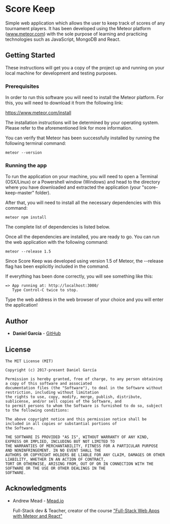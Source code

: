 # Score Keep

Simple web application which allows the user to keep track of scores of any tournament players.
It has been developed using the Meteor platform (www.meteor.com) with the sole purpose of learning and practicing technologies such as JavaScript, MongoDB and React.

## Getting Started

These instructions will get you a copy of the project up and running on your local machine for development and testing purposes.

### Prerequisites

In order to run this software you will need to install the Meteor platform. For this, you will need to download it from the following link:

https://www.meteor.com/install

The installation instructions will be determined by your operating system. Please refer to the aforementioned link for more information.

You can verify that Meteor has been successfully installed by running the following terminal command:

 ```
 meteor --version
 ```

### Running the app

To run the application on your machine, you will need to open a Terminal (OSX/Linux) or a Powershell window (Windows) and head to the directory where you have downloaded and extracted the application (your "score-keep-master" folder).

After that, you will need to install all the necessary dependencies with this command:

```
meteor npm install
```

The complete list of dependencies is listed below.

Once all the dependencies are installed, you are ready to go. You can run the web application with the following command:

```
meteor --release 1.5
```

Since Score Keep was developed using version 1.5 of Meteor, the --release flag has been explicitly included in the command.

If everything has been done correctly, you will see something like this:

```
=> App running at: http://localhost:3000/
   Type Control-C twice to stop.
```

Type the web address in the web browser of your choice and you will enter the application!

## Author

* **Daniel García** - [GitHub](https://github.com/dandev237)

## License

```
The MIT License (MIT)

Copyright (c) 2017-present Daniel García

Permission is hereby granted, free of charge, to any person obtaining a copy of this software and associated
documentation files (the "Software"), to deal in the Software without restriction, including without limitation
the rights to use, copy, modify, merge, publish, distribute, sublicense, and/or sell copies of the Software, and
to permit persons to whom the Software is furnished to do so, subject to the following conditions:

The above copyright notice and this permission notice shall be included in all copies or substantial portions of
the Software.

THE SOFTWARE IS PROVIDED "AS IS", WITHOUT WARRANTY OF ANY KIND, EXPRESS OR IMPLIED, INCLUDING BUT NOT LIMITED TO
THE WARRANTIES OF MERCHANTABILITY, FITNESS FOR A PARTICULAR PURPOSE AND NONINFRINGEMENT. IN NO EVENT SHALL THE
AUTHORS OR COPYRIGHT HOLDERS BE LIABLE FOR ANY CLAIM, DAMAGES OR OTHER LIABILITY, WHETHER IN AN ACTION OF CONTRACT,
TORT OR OTHERWISE, ARISING FROM, OUT OF OR IN CONNECTION WITH THE SOFTWARE OR THE USE OR OTHER DEALINGS IN THE
SOFTWARE.
```

## Acknowledgments

* Andrew Mead - [Mead.io](http://www.mead.io/)

  Full-Stack dev & Teacher, creator of the course ["Full-Stack Web Apps with Meteor and React"](https://www.udemy.com/meteor-react/)

